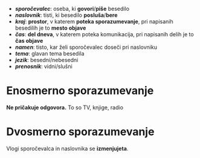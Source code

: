 - ***sporočevalec***: oseba, ki **govori**/**piše** besedilo
- ***naslovnik***: tisti, ki besedilo **posluša**/**bere**
- ***kraj***: **prostor**, v katerem **poteka sporazumevanje**, pri napisanih besedilih je to **mesto objave**
- ***čas***: **del dneva**, v katerem poteka komunikacija, pri napisanih delih je to **čas objave**
- ***namen***: tisto, kar želi sporočevalec doseči pri naslovniku
- ***tema***: glavan tema besedila
- ***jezik***: besedni/nebesedni
- ***prenosnik***: vidni/slušni
# Enosmerno sporazumevanje
**Ne pričakuje odgovora.** To so TV, knjige, radio
# Dvosmerno sporazumevanje
Vlogi sporočevalca in naslovnika se **izmenjujeta**.